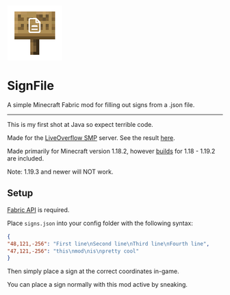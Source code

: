 ![icon.png](src/main/resources/assets/signfile/icon_transparent.png)

# SignFile

A simple Minecraft Fabric mod for filling out signs from a .json file.

---

This is my first shot at Java so expect terrible code.

Made for the [LiveOverflow SMP](https://www.youtube.com/playlist?list=PLhixgUqwRTjwvBI-hmbZ2rpkAl4lutnJG) server. See the result [here](https://cdn.discordapp.com/attachments/985597892888764466/1021019127499997244/signs.png).

Made primarily for Minecraft version 1.18.2, however [builds](https://github.com/TriLinder/SignFile/releases/latest) for 1.18 - 1.19.2 are included.

Note: 1.19.3 and newer will NOT work.

## Setup

[Fabric API](https://modrinth.com/mod/fabric-api/) is required.

Place `signs.json` into your config folder with the following syntax:

```json
{
"48,121,-256": "First line\nSecond line\nThird line\nFourth line",
"47,121,-256": "this\nmod\nis\npretty cool"  
}
```

Then simply place a sign at the correct coordinates in-game.

You can place a sign normally with this mod active by sneaking.
